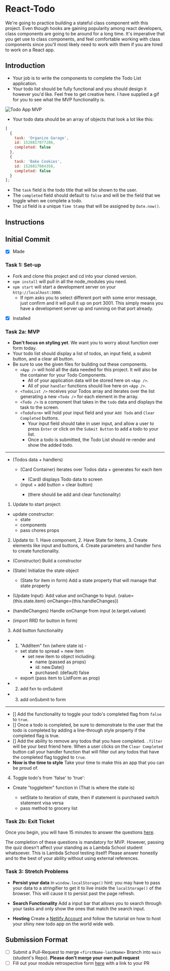 # React-Todo

We're going to practice building a stateful class component with this project. Even though hooks are gaining popularity among react developers, class components are going to be around for a long time. It's imperative that you get use to class components, and feel comfortable working with class components since you'll most likely need to work with them if you are hired to work on a React app.

## Introduction

- Your job is to write the components to complete the Todo List application.
- Your todo list should be fully functional and you should design it however you'd like. Feel free to get creative here. I have supplied a gif for you to see what the MVP functionality is.

![Todo App MVP](todo.gif)

- Your todo data should be an array of objects that look a lot like this:

```js
[
  {
    task: 'Organize Garage',
    id: 1528817077286,
    completed: false
  },
  {
    task: 'Bake Cookies',
    id: 1528817084358,
    completed: false
  }
];
```

- The `task` field is the todo title that will be shown to the user.
- The `completed` field should default to `false` and will be the field that we toggle when we complete a todo.
- The `id` field is a unique `Time Stamp` that will be assigned by `Date.now()`.

## Instructions

## Initial Commit
- [x] Made

### Task 1: Set-up

- Fork and clone this project and cd into your cloned version.
- `npm install` will pull in all the node_modules you need.
- `npm start` will start a development server on your `http://localhost:3000`.
  - If npm asks you to select different port with some error message, just confirm and it will pull it up on port 3001. This simply means you have a development server up and running on that port already.
- [x] Installed

### Task 2a: MVP

- **Don't focus on styling yet**. We want you to worry about function over form today.
- Your todo list should display a list of todos, an input field, a submit button, and a clear all button.
- Be sure to use the given files for building out these components.
  - `<App />` will hold all the data needed for this project. It will also be the container for your Todo Components.
    - All of your application data will be stored here on `<App />`.
    - All of your `handler` functions should live here on `<App />`.
  - `<TodoList />` receives your Todos array and iterates over the list generating a new `<Todo />` for each element in the array.
  - `<Todo />` is a component that takes in the `todo` data and displays the task to the screen.
  - `<TodoForm>` will hold your input field and your `Add Todo` and `Clear Completed` buttons.
    - Your input field should take in user input, and allow a user to press `Enter` or click on the `Submit Button` to add a todo to your list.
    - Once a todo is submitted, the Todo List should re-render and show the added todo.

---

- <App /> (Todos data + handlers)
  - <TodoList /> (Card Container) iterates over Todos data + generates <Todo /> for each item
    - <Todo /> (Card) displays Todo data to screen
  - <TodoForm /> (input + add button + clear button)
    - (there should be add and clear functionality)

1. Update <App /> to start project:
  - update constructor:
    - state
    - components
    - pass chores props

2. Update <TodoForm > to: 1. Have component, 2. Have State for items, 3. Create elements like input and buttons, 4. Create parameters and handler fxns to create functionality.
  - (Constructor) Build a constructor
  - (State) Initialize the state object
    - (State for item in form) Add a state property that will manage that state property
  - (Update Input): Add value and onChange to Input. (value={this.state.item} onChange={this.handleChanges})
  - (handleChanges) Handle onChange from input (e.target.valuee)
  
  - (import RRD for button in form)

3. <TodoForm /> Add button functionality
  - 1. "AddItem" fxn (where state is) - 
    - set state to spread + new item
      - set new item to object including:
        - name (passed as props)
        - id: new.Date()
        - purchased: (default) false
    - export (pass item to ListForm as prop)
  - 2. add fxn to onSubmit
  - 3. add onSubmit to form

  ---

  - [] Add the functionality to toggle your todo's completed flag from `false` to `true`.
  - [] Once a todo is completed, be sure to demonstrate to the user that the todo is completed by adding a line-through style property if the completed flag is true.
  - [] Add the ability to remove any todos that you have completed. `.filter` will be your best friend here. When a user clicks on the `Clear Completed` button call your handler function that will filter out any todos that have the completed flag toggled to `true`.
  - **Now is the time to style** Take your time to make this an app that you can be proud of.

4. Toggle todo's from 'false' to 'true':
  - Create "toggleItem" function in <App /> (That is where the state is)
    - setState to iteration of state, then if statement is purchased switch statement visa versa
    - pass method to grocery list
    








### Task 2b: Exit Ticket

Once you begin, you will have 15 minutes to answer the questions [here](https://app.codesignal.com/public-test/9ZYQYwqg6yDhnwpbf/vHhqLbvqiw8DvN).

The completion of these questions is mandatory for MVP. However, passing the quiz doesn't affect your standing as a Lambda School student whatsoever. This is Lambda School testing itself! Please answer honestly and to the best of your ability without using external references.

### Task 3: Stretch Problems

- **Persist your data** in `window.localStorage()` hint: you may have to pass your data to a stringifier to get it to live inside the `localStorage()` of the browser. This will cause it to persist past the page refresh.

- **Search Functionality** Add a input bar that allows you to search through your tasks and only show the ones that match the search input.

- **Hosting** Create a [Netlify Account](https://www.netlify.com/) and follow the tutorial on how to host your shiny new todo app on the world wide web.

## Submission Format
* [ ] Submit a Pull-Request to merge `<firstName-lastName>` Branch into `main` (student's  Repo). **Please don't merge your own pull request**
* [ ] Fill out your module retrospective form [here](https://forms.lambdaschool.com/module-retrospective) with a link to your PR
